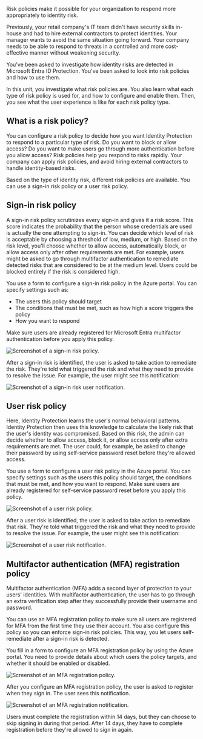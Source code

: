 Risk policies make it possible for your organization to respond more appropriately to identity risk.

Previously, your retail company's IT team didn't have security skills in-house and had to hire external contractors to protect identities. Your manager wants to avoid the same situation going forward. Your company needs to be able to respond to threats in a controlled and more cost-effective manner without weakening security.

You've been asked to investigate how identity risks are detected in Microsoft Entra ID Protection. You've been asked to look into risk policies and how to use them.

In this unit, you investigate what risk policies are. You also learn what each type of risk policy is used for, and how to configure and enable them. Then, you see what the user experience is like for each risk policy type.

## What is a risk policy?

You can configure a risk policy to decide how you want Identity Protection to respond to a particular type of risk. Do you want to block or allow access? Do you want to make users go through more authentication before you allow access? Risk policies help you respond to risks rapidly. Your company can apply risk policies, and avoid hiring external contractors to handle identity-based risks.

Based on the type of identity risk, different risk policies are available. You can use a sign-in risk policy or a user risk policy.

## Sign-in risk policy

A sign-in risk policy scrutinizes every sign-in and gives it a risk score. This score indicates the probability that the person whose credentials are used is actually the one attempting to sign-in. You can decide which level of risk is acceptable by choosing a threshold of low, medium, or high. Based on the risk level, you'll choose whether to allow access, automatically block, or allow access only after other requirements are met. For example, users might be asked to go through multifactor authentication to remediate detected risks that are considered to be at the medium level. Users could be blocked entirely if the risk is considered high.

You use a form to configure a sign-in risk policy in the Azure portal. You can specify settings such as:

- The users this policy should target
- The conditions that must be met, such as how high a score triggers the policy
- How you want to respond

Make sure users are already registered for Microsoft Entra multifactor authentication before you apply this policy.

![Screenshot of a sign-in risk policy.](../media/3-signin-risk-policy.png)

After a sign-in risk is identified, the user is asked to take action to remediate the risk. They're told what triggered the risk and what they need to provide to resolve the issue. For example, the user might see this notification:

![Screenshot of a sign-in risk user notification.](../media/3-signin-risk-identified.png)

## User risk policy

Here, Identity Protection learns the user's normal behavioral patterns. Identity Protection then uses this knowledge to calculate the likely risk that the user's identity was compromised. Based on this risk, the admin can decide whether to allow access, block it, or allow access only after extra requirements are met. The user could, for example, be asked to change their password by using self-service password reset before they're allowed access.

You use a form to configure a user risk policy in the Azure portal. You can specify settings such as the users this policy should target, the conditions that must be met, and how you want to respond. Make sure users are already registered for self-service password reset before you apply this policy.

![Screenshot of a user risk policy.](../media/3-user-risk-policy.png)

After a user risk is identified, the user is asked to take action to remediate that risk. They're told what triggered the risk and what they need to provide to resolve the issue. For example, the user might see this notification:

![Screenshot of a user risk notification.](../media/3-user-risk-identified.png)

## Multifactor authentication (MFA) registration policy

Multifactor authentication (MFA) adds a second layer of protection to your users' identities. With multifactor authentication, the user has to go through an extra verification step after they successfully provide their username and password.

You can use an MFA registration policy to make sure all users are registered for MFA from the first time they use their account. You also configure this policy so you can enforce sign-in risk policies. This way, you let users self-remediate after a sign-in risk is detected.

You fill in a form to configure an MFA registration policy by using the Azure portal. You need to provide details about which users the policy targets, and whether it should be enabled or disabled.

![Screenshot of an MFA registration policy.](../media/3-mfa-registration-policy.png)

After you configure an MFA registration policy, the user is asked to register when they sign in. The user sees this notification.

![Screenshot of an MFA registration notification.](../media/3-identity-protection-experience-more-info-mfa.png)

Users must complete the registration within 14 days, but they can choose to skip signing in during that period. After 14 days, they have to complete registration before they're allowed to sign in again.
